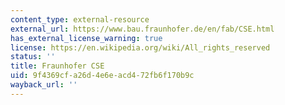 ```yaml
---
content_type: external-resource
external_url: https://www.bau.fraunhofer.de/en/fab/CSE.html
has_external_license_warning: true
license: https://en.wikipedia.org/wiki/All_rights_reserved
status: ''
title: Fraunhofer CSE
uid: 9f4369cf-a26d-4e6e-acd4-72fb6f170b9c
wayback_url: ''
---
```

